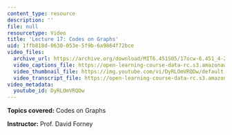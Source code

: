 ```yaml
---
content_type: resource
description: ''
file: null
resourcetype: Video
title: 'Lecture 17: Codes on Graphs'
uid: 1ffb818d-0630-053e-5f9b-6a9864f72bce
video_files:
  archive_url: https://archive.org/download/MIT6.451S05/17ocw-6.451_4-261-11apr2005-220k.mp4
  video_captions_file: https://open-learning-course-data-rc.s3.amazonaws.com/6-451-principles-of-digital-communication-ii-spring-2005/2ef72bc99981568da97cf6c104ce3bd4_DyRLOmVRQDw.vtt
  video_thumbnail_file: https://img.youtube.com/vi/DyRLOmVRQDw/default.jpg
  video_transcript_file: https://open-learning-course-data-rc.s3.amazonaws.com/6-451-principles-of-digital-communication-ii-spring-2005/246e78033b721bb45bce2738097a9979_DyRLOmVRQDw.pdf
video_metadata:
  youtube_id: DyRLOmVRQDw
---
```


**Topics covered:** Codes on Graphs

**Instructor:** Prof. David Forney